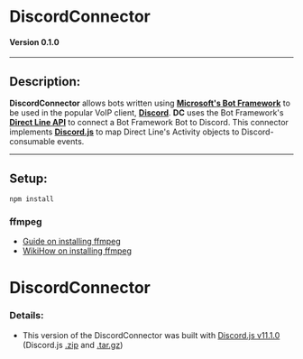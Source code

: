 # DiscordConnector 

#### Version 0.1.0

___

## Description:

**DiscordConnector** allows bots written using **[Microsoft's Bot Framework][botframework]** to be used in the popular VoIP client, **[Discord][discordapp]**. **DC** uses the Bot Framework's **[Direct Line API][directline]** to connect a Bot Framework Bot to Discord. This connector implements **[Discord.js][discord.js]** to map Direct Line's Activity objects to Discord-consumable events.



___

## Setup:
```
npm install
```

### ffmpeg
- [Guide on installing ffmpeg][adaptlearning/ffmpeg]
- [WikiHow on installing ffmpeg][wikihow/ffmpeg]


# DiscordConnector



### Details:
- This version of the DiscordConnector was built with [Discord.js v11.1.0][Discordv11.1.0] (Discord.js [.zip][Discordv11.1.0Download] and [.tar.gz][Discordv11.1.0Download.tar.gz]) 




  [botframework]: https://github.com/Microsoft/BotBuilder
  [discordapp]: https://discordapp.com
  [directline]: https://docs.microsoft.com/en-us/bot-framework/rest-api/bot-framework-rest-direct-line-3-0-concepts
  [discord.js]: https://discord.js.org

  [Discordv11.1.0]: https://github.com/hydrabolt/discord.js/releases/tag/11.1.0
  [Discordv11.1.0Download]: https://github.com/hydrabolt/discord.js/archive/11.1.0.zip
  [Discordv11.1.0Download.tar.gz]: https://github.com/hydrabolt/discord.js/archive/11.1.0.tar.gz

  [adaptlearning/ffmpeg]: https://github.com/adaptlearning/adapt_authoring/wiki/Installing-FFmpeg
  [wikihow/ffmpeg]: http://www.wikihow.com/Install-FFmpeg-on-Windows